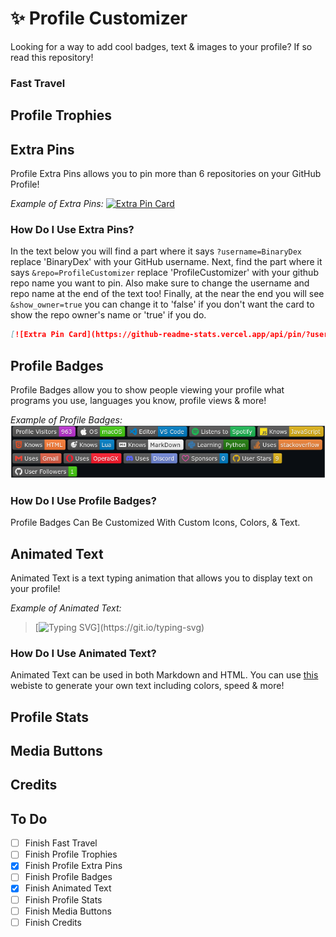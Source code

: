 # ✨ Profile Customizer
Looking for a way to add cool badges, text &amp; images to your profile? If so read this repository!

### Fast Travel

## Profile Trophies

## Extra Pins
Profile Extra Pins allows you to pin more than 6 repositories on your GitHub Profile!

*Example of Extra Pins:*
[![Extra Pin Card](https://github-readme-stats.vercel.app/api/pin/?username=BinaryDex&repo=ProfileCustomizer&show_owner=true)](https://github.com/BinaryDex/ProfileCustomizer)

### How Do I Use Extra Pins?
In the text below you will find a part where it says `?username=BinaryDex` replace 'BinaryDex' with your GitHub username. Next, find the part where it says `&repo=ProfileCustomizer` replace 'ProfileCustomizer' with your github repo name you want to pin. Also make sure to change the username and repo name at the end of the text too! Finally, at the near the end you will see `&show_owner=true` you can change it to 'false' if you don't want the card to show the repo owner's name or 'true' if you do.

```md
[![Extra Pin Card](https://github-readme-stats.vercel.app/api/pin/?username=BinaryDex&repo=ProfileCustomizer)](https://github.com/BinaryDex/ProfileCustomizer)
```

## Profile Badges
Profile Badges allow you to show people viewing your profile what programs you use, languages you know, profile views & more!

*Example of Profile Badges:*
![Profile Badges Example](Examples/badges_example.png)

### How Do I Use Profile Badges?
Profile Badges Can Be Customized With Custom Icons, Colors, & Text.

## Animated Text
Animated Text is a text typing animation that allows you to display text on your profile!

*Example of Animated Text:*
> [![Typing SVG](https://readme-typing-svg.herokuapp.com?color=F72272&lines=This+is+a+Line!;Hello+World!)](https://git.io/typing-svg)

### How Do I Use Animated Text?
Animated Text can be used in both Markdown and HTML. You can use [this](https://readme-typing-svg.herokuapp.com) webiste to generate your own text including colors, speed & more!

## Profile Stats

## Media Buttons

## Credits

## To Do
- [ ] Finish Fast Travel
- [ ] Finish Profile Trophies
- [x] Finish Profile Extra Pins
- [ ] Finish Profile Badges
- [x] Finish Animated Text
- [ ] Finish Profile Stats
- [ ] Finish Media Buttons
- [ ] Finish Credits
